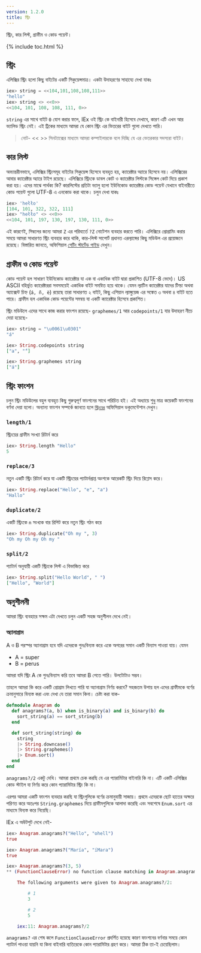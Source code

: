 ```yaml
---
version: 1.2.0
title: স্ট্রিং 
---
```


স্ট্রিং, কার লিস্ট, গ্রাফীম ও কোড পয়েন্ট। 

{% include toc.html %}

## স্ট্রিং 

এলিক্সির স্ট্রিং হলো কিছু বাইটের একটি সিকুয়েন্সমাত্র। একটা উদাহরণের সাহায্যে দেখা যাকঃ  

```elixir
iex> string = <<104,101,108,108,111>>
"hello"
iex> string <> <<0>>
<<104, 101, 108, 108, 111, 0>>
```
`string` এর সাথে বাইট `0` যোগ করার ফলে, IEx ওই স্ট্রিং কে বাইনারী হিসেবে দেখাবে, কারণ এটি এখন আর ভ্যালিড স্ট্রিং নেই। এই ট্রিকের মাধ্যমে আমরা যে কোন স্ট্রিং এর ভিতরের বাইট গুলো দেখতে পারি।      

>নোট- << >> সিনট্যাক্সের মাধ্যমে আমরা কম্পাইলারকে বলে দিচ্ছি যে এর ভেতরকার সদস্যরা বাইট। 

## কার লিস্ট 

অভ্যন্তরীনভাবে, এলিক্সির স্ট্রিংসমূহ বাইটের সিকুয়েন্স হিসেবে ব্যবহৃত হয়, ক্যারেক্টার অ্যারে হিসেবে নয়। 
এলিক্সিরের আবার ক্যারেক্টার অ্যারে টাইপ রয়েছে। 
এলিক্সিরে স্ট্রিংকে ডাবল কোট ও ক্যারেক্টার লিস্টকে সিঙ্গেল কোট দিয়ে প্রকাশ করা হয়। 
এদের মাঝে পার্থক্য কি? কারলিস্টের প্রতিটা ভ্যালু হলো ইউনিকোড ক্যারেক্টার কোড পয়েন্ট যেখানে বাইনারীতে কোড পয়েন্ট গুলো  UTF-8 এ এনকোড করা থাকে। 
চলুন দেখা যাকঃ

```elixir
iex> 'hełło'
[104, 101, 322, 322, 111]
iex> "hełło" <> <<0>>
<<104, 101, 197, 130, 197, 130, 111, 0>>
```
এই কারণেই, সিম্বলের জন্যে আমরা `Z` এর পরিবর্তেে `?Z` নোটেশন ব্যবহার করতে পারি। 
এলিক্সিরে প্রোগ্রামিং করার সময়ে আমরা সাধারণত স্ট্রিং ব্যবহার করে থাকি, কার-লিস্ট সাপোর্ট প্রধানত এরল্যাঙ্গের কিছু মডিউল এর প্রয়োজনে রয়েছে।
বিস্তারিত জানতে, অফিশিয়াল [গেটিং স্টার্টেড গাইড](http://elixir-lang.org/getting-started/binaries-strings-and-char-lists.html) দেখুন।  

## গ্রাফীম ও কোড পয়েন্ট 

কোড পয়েন্ট হল সাধারণ ইউনিকোড ক্যারেক্টার যা এক বা একাধিক বাইট দ্বারা প্রকাশিত (UTF-8 ভেদে)। US ASCII বহির্ভুত ক্যারেক্টাররা সবসময়েই একাধিক বাইট সমন্বিত হয়ে থাকে। যেমন ল্যাটিন ক্যারেক্টার যাদের টিল্ডা অথবা অ্যাক্সেন্ট চিহ্ন (`á, ñ, è`) রয়েছে তারা সাধারণত ২ বাইট, কিছু এশিয়ান ল্যাঙ্গুয়েজ এর সঙ্কেত ৩ অথবা ৪ বাইট হতে পারে। গ্রাফীম হল একাধিক কোড পয়েন্টের সমন্বয় যা একটি ক্যারেক্টার হিসেবে প্রকাশিত।   

স্ট্রিং মডিউলে এদের সাথে কাজ করার ফাংশন রয়েছে- `graphemes/1` আর `codepoints/1` যার উদাহরণ নীচে দেয়া হয়েছে- 

```elixir
iex> string = "\u0061\u0301"
"á"

iex> String.codepoints string
["a", "́"]

iex> String.graphemes string
["á"]
```

## স্ট্রিং ফাংশন 

চলুন স্ট্রিং মডিউলের বহুল ব্যবহৃত কিছু গুরুত্বপূর্ণ ফাংশনের সাথে পরিচিত হই। 
এই অধ্যায়ে শুধু মাত্র কয়েকটি ফাংশনের বর্ণনা দেয়া হলো। অন্যান্য ফাংশন সম্পর্কে জানতে হলে [`স্ট্রিংয়ের`](https://hexdocs.pm/elixir/String.html) অফিসিয়াল ডকুমেন্টেশান দেখুন। 

### `length/1`

স্ট্রিংয়ের গ্রাফীম সংখ্যা রিটার্ন করে 

```elixir
iex> String.length "Hello"
5
```

### `replace/3`

নতুন একটি স্ট্রিং রিটার্ন করে যা একটি স্ট্রিংয়ের প্যাটার্নপ্রাপ্ত অংশকে আরেকটি স্ট্রিং দিয়ে রিপ্লেস করে। 

```elixir
iex> String.replace("Hello", "e", "a")
"Hallo"
```

### `duplicate/2`

একটি স্ট্রিংকে `n` সংখ্যক বার রিপিট করে নতুন স্ট্রিং গঠন করে

```elixir
iex> String.duplicate("Oh my ", 3)
"Oh my Oh my Oh my "
```

### `split/2`

প্যাটার্ন অনুযায়ী একটি স্ট্রিংকে  লিস্ট এ বিভাজিত করে 

```elixir
iex> String.split("Hello World", " ")
["Hello", "World"]
```

## অনুশীলনী 

আমরা স্ট্রিং ব্যবহারে সক্ষম এটা দেখতে চলুন একটি সহজ অনুশীলন দেখে নেই।    

### অ্যানাগ্রাম 

A ও B পরস্পর অ্যানাগ্রাম হবে যদি এদেরকে পুনঃবিন্যস্ত করে একে অপরের সমান একটি বিন্যাস পাওয়া যায়। যেমন  

+ A = super
+ B = perus

আমরা যদি স্ট্রিং A কে পুনঃবিন্যাস করি তবে আমরা B পেতে পারি। উলটোটাও সম্ভব। 

তাহলে আমরা কি করে একটি প্রোগ্রাম লিখতে পারি যা অ্যানাগ্রাম নির্ণয় করবে? 
সহজতম উপায় হল এদের গ্রাফীমকে বর্ণের ক্রমানুসারে বিন্যস্ত করা এবং দেখা যে তারা সমান কিনা। চেষ্টা করা যাক-  

```elixir
defmodule Anagram do
  def anagrams?(a, b) when is_binary(a) and is_binary(b) do
    sort_string(a) == sort_string(b)
  end

  def sort_string(string) do
    string
    |> String.downcase()
    |> String.graphemes()
    |> Enum.sort()
  end
end
```

`anagrams?/2` একটু দেখি। আমরা প্রথমে চেক করছি যে এর প্যারামিটার বাইনারি কি না। এটি একটি এলিক্সির কোড স্টাইল যা নির্ণয় করে কোন প্যারামিটার স্ট্রিং কি না। 

এরপর আমরা একটি ফাংশন ব্যবহার করছি যা স্ট্রিংগুলিকে বর্ণের ক্রমানুযায়ী সাজায়। প্রথমে এদেরকে ছোট হাতের অক্ষরে পরিণত করে অতঃপর `String.graphemes` দিয়ে গ্রাফীমগুলিকে আলাদা করেছি এবং সবশেষে `Enum.sort` এর মাধ্যমে বিন্যস্ত করে নিয়েছি। 

IEx এ অউটপুট দেখে নেই- 

```elixir
iex> Anagram.anagrams?("Hello", "ohell")
true

iex> Anagram.anagrams?("María", "íMara")
true

iex> Anagram.anagrams?(3, 5)
** (FunctionClauseError) no function clause matching in Anagram.anagrams?/2

    The following arguments were given to Anagram.anagrams?/2:

        # 1
        3

        # 2
        5

    iex:11: Anagram.anagrams?/2
```

`anagrams?` এর শেষ কলে  `FunctionClauseError` প্রদর্শিত হয়েছে কারণ ফাংশনের বর্ণনার সময়ে কোন প্যাটার্ন পাওয়া যায়নি যা কিনা বাইনারি ব্যতিরেকে কোন প্যারামিটার গ্রহণ করে। আমরা ঠিক তা-ই চেয়েছিলাম। 

